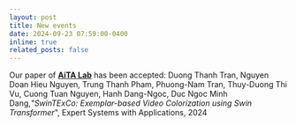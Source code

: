 ```yaml
---
layout: post
title: New events
date: 2024-09-23 07:59:00-0400
inline: true
related_posts: false
---
```

Our paper of [**AiTA Lab**](https://aita-lab.github.io/) has been accepted:
Duong Thanh Tran, Nguyen Doan Hieu Nguyen, Trung Thanh Pham, Phuong-Nam Tran, Thuy-Duong Thi Vu, Cuong Tuan Nguyen, Hanh Dang-Ngoc, Duc Ngoc Minh Dang,*"SwinTExCo: Exemplar-based Video Colorization using Swin Transformer*", Expert Systems with Applications, 2024